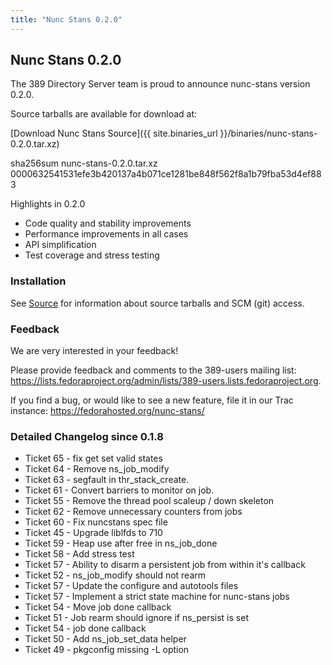 ```yaml
---
title: "Nunc Stans 0.2.0"
---
```

Nunc Stans 0.2.0
----------------

The 389 Directory Server team is proud to announce nunc-stans version 0.2.0.

Source tarballs are available for download at:

[Download Nunc Stans Source]({{ site.binaries_url }}/binaries/nunc-stans-0.2.0.tar.xz)

sha256sum nunc-stans-0.2.0.tar.xz 0000632541531efe3b420137a4b071ce1281be848f562f8a1b79fba53d4ef883

Highlights in 0.2.0

- Code quality and stability improvements
- Performance improvements in all cases
- API simplification
- Test coverage and stress testing

### Installation

See [Source](../development/source.html) for information about source tarballs and SCM (git) access.

### Feedback

We are very interested in your feedback!

Please provide feedback and comments to the 389-users mailing list: <https://lists.fedoraproject.org/admin/lists/389-users.lists.fedoraproject.org>.

If you find a bug, or would like to see a new feature, file it in our Trac instance: <https://fedorahosted.org/nunc-stans/>

### Detailed Changelog since 0.1.8

- Ticket 65 - fix get set valid states
- Ticket 64 - Remove ns_job_modify
- Ticket 63 - segfault in thr_stack_create.
- Ticket 61 - Convert barriers to monitor on job.
- Ticket 55 - Remove the thread pool scaleup / down skeleton
- Ticket 62 - Remove unnecessary counters from jobs
- Ticket 60 - Fix nuncstans spec file
- Ticket 45 - Upgrade liblfds to 710
- Ticket 59 - Heap use after free in ns_job_done
- Ticket 58 - Add stress test
- Ticket 57 - Ability to disarm a persistent job from within it's callback
- Ticket 52 - ns_job_modify should not rearm
- Ticket 57 - Update the configure and autotools files
- Ticket 57 - Implement a strict state machine for nunc-stans jobs
- Ticket 54 - Move job done callback
- Ticket 51 - Job rearm should ignore if ns_persist is set
- Ticket 54 - job done callback
- Ticket 50 - Add ns_job_set_data helper
- Ticket 49 - pkgconfig missing -L option

